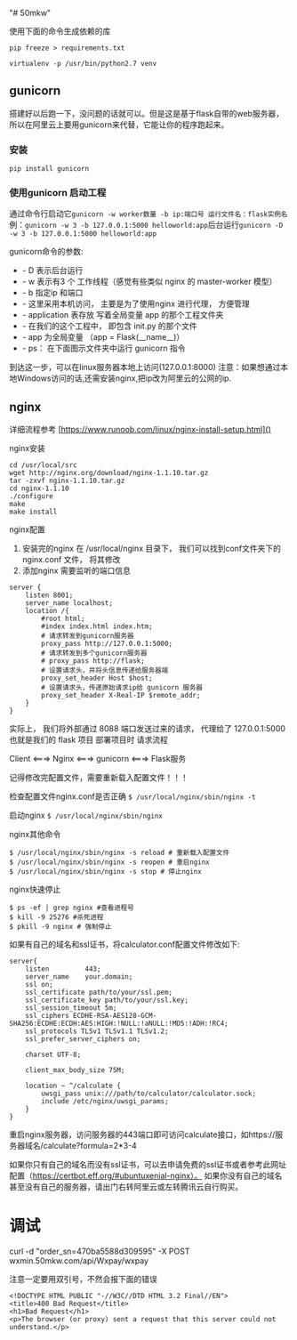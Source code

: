 "# 50mkw" 

使用下面的命令生成依赖的库

`pip freeze > requirements.txt`

`virtualenv -p /usr/bin/python2.7 venv`

## gunicorn
搭建好以后跑一下，没问题的话就可以。但是这是基于flask自带的web服务器，所以在阿里云上要用gunicorn来代替，它能让你的程序跑起来。
### 安装
`pip install gunicorn`
### 使用gunicorn 启动工程
通过命令行启动它`gunicorn -w worker数量 -b ip:端口号 运行文件名：flask实例名`例：`gunicorn -w 3 -b 127.0.0.1:5000 helloworld:app`后台运行`gunicorn -D -w 3 -b 127.0.0.1:5000 helloworld:app`

gunicorn命令的参数:
- \- D 表示后台运行
- \- w 表示有3 个 工作线程（感觉有些类似 nginx 的 master-worker 模型）
- \- b 指定ip 和端口
- \- 这里采用本机访问， 主要是为了使用nginx 进行代理， 方便管理
- \- application 表存放 写着全局变量 app 的那个工程文件夹
- \- 在我们的这个工程中， 即包含 init.py 的那个文件
- \- app 为全局变量 （app = Flask(\_\_name\_\_)）
- \- ps： 在下面图示文件夹中运行 gunicorn 指令

到达这一步，可以在linux服务器本地上访问(127.0.0.1:8000)
注意：如果想通过本地Windows访问的话,还需安装nginx,把ip改为阿里云的公网的ip.

## nginx
详细流程参考 [https://www.runoob.com/linux/nginx-install-setup.html]()

nginx安装
```
cd /usr/local/src
wget http://nginx.org/download/nginx-1.1.10.tar.gz
tar -zxvf nginx-1.1.10.tar.gz
cd nginx-1.1.10
./configure
make
make install
```
nginx配置

1. 安装完的nginx 在 /usr/local/nginx 目录下， 我们可以找到conf文件夹下的 nginx.conf 文件， 将其修改
2. 添加nginx 需要监听的端口信息
```
server {
    listen 8001;
    server_name localhost;
    location /{
        #root html;
        #index index.html index.htm;
        # 请求转发到gunicorn服务器
        proxy_pass http://127.0.0.1:5000;
        # 请求转发到多个gunicorn服务器
        # proxy_pass http://flask;
        # 设置请求头，并将头信息传递给服务器端 
        proxy_set_header Host $host;
        # 设置请求头，传递原始请求ip给 gunicorn 服务器
        proxy_set_header X-Real-IP $remote_addr;
    }
}
```

实际上， 我们将外部通过 8088 端口发送过来的请求， 代理给了 127.0.0.1:5000 也就是我们的 flask 项目
部署项目时 请求流程

Client <===> Nginx <===> gunicorn <===> Flask服务

记得修改完配置文件，需要重新载入配置文件！！！

检查配置文件nginx.conf是否正确
`$ /usr/local/nginx/sbin/nginx -t`

启动nginx
`$ /usr/local/nginx/sbin/nginx`

nginx其他命令

```
$ /usr/local/nginx/sbin/nginx -s reload # 重新载入配置文件
$ /usr/local/nginx/sbin/nginx -s reopen # 重启nginx
$ /usr/local/nginx/sbin/nginx -s stop # 停止nginx
```

nginx快速停止

```
$ ps -ef | grep nginx #查看进程号
$ kill -9 25276 #杀死进程
$ pkill -9 nginx # 强制停止
```

如果有自己的域名和ssl证书，将calculator.conf配置文件修改如下:

```
server{
    listen         443;
    server_name    your.domain;
    ssl on;
    ssl_certificate path/to/your/ssl.pem;
    ssl_certificate_key path/to/your/ssl.key;
    ssl_session_timeout 5m;
    ssl_ciphers ECDHE-RSA-AES128-GCM-SHA256:ECDHE:ECDH:AES:HIGH:!NULL:!aNULL:!MD5:!ADH:!RC4;
    ssl_protocols TLSv1 TLSv1.1 TLSv1.2;
    ssl_prefer_server_ciphers on;

    charset UTF-8;

    client_max_body_size 75M;

    location ~ ^/calculate {
        uwsgi_pass unix:///path/to/calculator/calculator.sock;
        include /etc/nginx/uwsgi_params;
    }
}
```

重启nginx服务器，访问服务器的443端口即可访问calculate接口，如https://服务器域名/calculate?formula=2*3-4

如果你只有自己的域名而没有ssl证书，可以去申请免费的ssl证书或者参考此网址配置（https://certbot.eff.org/#ubuntuxenial-nginx）。
如果你没有自己的域名甚至没有自己的服务器，请出门右转阿里云或左转腾讯云自行购买。

# 调试
curl -d "order_sn=470ba5588d309595" -X POST wxmin.50mkw.com/api/Wxpay/wxpay

注意一定要用双引号，不然会报下面的错误
```angular2
<!DOCTYPE HTML PUBLIC "-//W3C//DTD HTML 3.2 Final//EN">
<title>400 Bad Request</title>
<h1>Bad Request</h1>
<p>The browser (or proxy) sent a request that this server could not understand.</p>
```